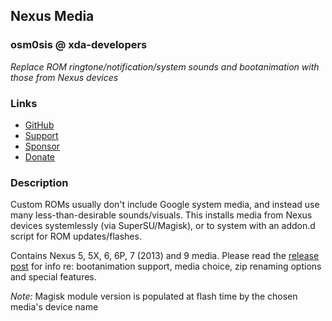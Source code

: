 ## Nexus Media
### osm0sis @ xda-developers
*Replace ROM ringtone/notification/system sounds and bootanimation with those from Nexus devices*

### Links
* [GitHub](https://github.com/Magisk-Modules-Repo/nexusmedia)
* [Support](https://is.gd/osm0_)
* [Sponsor](https://github.com/sponsors/osm0sis)
* [Donate](https://www.paypal.me/osm0sis)

### Description
Custom ROMs usually don't include Google system media, and instead use many less-than-desirable sounds/visuals. This installs media from Nexus devices systemlessly (via SuperSU/Magisk), or to system with an addon.d script for ROM updates/flashes.

Contains Nexus 5, 5X, 6, 6P, 7 (2013) and 9 media. Please read the [release post](https://forum.xda-developers.com/t/tools-zips-scripts-osm0sis-odds-and-ends-multiple-devices-platforms.2239421/post-69978402) for info re: bootanimation support, media choice, zip renaming options and special features.

*Note:* Magisk module version is populated at flash time by the chosen media's device name
